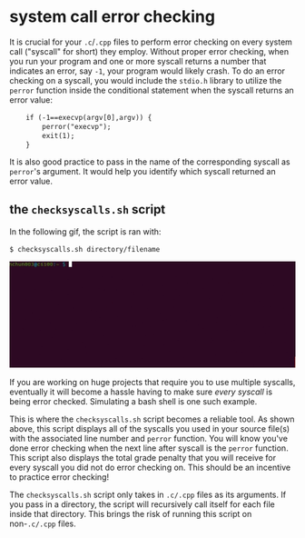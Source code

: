 # system call error checking

It is crucial for your `.c`/`.cpp` files to perform error checking on every system call ("syscall" for short) they employ.
Without proper error checking, when you run your program and one or more syscall returns a number that indicates an error,
say `-1`, your program would likely crash.
To do an error checking on a syscall, you would include the `stdio.h` library to utilize the `perror` function inside the conditional statement when the syscall returns an error value:
```
	if (-1==execvp(argv[0],argv)) {
		perror("execvp");
		exit(1);
	}
```
It is also good practice to pass in the name of the corresponding syscall as `perror`'s argument.
It would help you identify which syscall returned an error value.

## the `checksyscalls.sh` script

In the following gif, the script is ran with:
```
$ checksyscalls.sh directory/filename
```
![checksyscalls.gif](docs/img/checksyscalls.gif)  

If you are working on huge projects that require you to use multiple syscalls,
eventually it will become a hassle having to make sure *every syscall* is being error checked.
Simulating a bash shell is one such example.

This is where the `checksyscalls.sh` script becomes a reliable tool.
As shown above, this script displays all of the syscalls you used in your source file(s) with the associated line number and `perror` function.
You will know you've done error checking when the next line after syscall is the `perror` function.
This script also displays the total grade penalty that you will receive for every syscall you did not do error checking on.
This should be an incentive to practice error checking!

The `checksyscalls.sh` script only takes in `.c/.cpp` files as its arguments.
If you pass in a directory, the script will recursively call itself for each file inside that directory. This brings the risk of running this script on non-`.c/.cpp` files.
